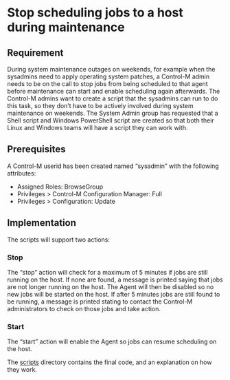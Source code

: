 # Stop scheduling jobs to a host during maintenance

## Requirement

During system maintenance outages on weekends, for example when the sysadmins 
need to apply operating system patches, a Control-M admin needs to be on the
call to stop jobs from being scheduled to that agent before maintenance can 
start and enable scheduling again afterwards. 
The Control-M admins want to create a script that the sysadmins can run to do 
this task, so they don’t have to be actively involved during system maintenance 
on weekends. 
The System Admin group has requested that a Shell script and Windows PowerShell
script are created so that both their Linux and Windows teams will have a script 
they can work with.

## Prerequisites

A Control-M userid has been created named “sysadmin” with the following attributes:
* Assigned Roles: BrowseGroup
* Privileges > Control-M Configuration Manager: Full
* Privileges > Configuration: Update

## Implementation
The scripts will support two actions:

### Stop
The “stop” action will check for a maximum of 5 minutes if jobs are still 
running on the host.  If none are found, a message is printed saying that jobs 
are not longer running on the host. The Agent will then be disabled so no 
new jobs will be started on the host.
If after 5 minutes jobs are still found to be running, a message is printed 
stating to contact the Control-M administrators to check on those jobs and take 
action.

### Start
The “start” action will enable the Agent so jobs can resume scheduling on 
the host.

The [scripts](./scripts) directory contains the final code, and an explanation 
on how they work.

